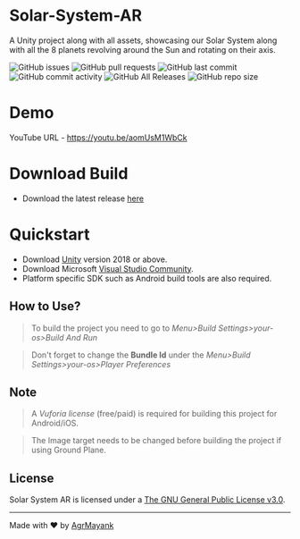 # Solar-System-AR

A Unity project along with all assets, showcasing our Solar System along with
all the 8 planets revolving around the Sun and rotating on their axis.

![GitHub issues](https://img.shields.io/github/issues/AgrMayank/Solar-System-AR?label=Issues&style=flat-square)
![GitHub pull requests](https://img.shields.io/github/issues-pr/AgrMayank/Solar-System-AR?label=Pull%20Requests&style=flat-square)
![GitHub last commit](https://img.shields.io/github/last-commit/AgrMayank/Solar-System-AR?label=Last%20Commit&style=flat-square)
![GitHub commit activity](https://img.shields.io/github/commit-activity/m/AgrMayank/Solar-System-AR?label=Commit%20Activity&style=flat-square)
![GitHub All Releases](https://img.shields.io/github/downloads/AgrMayank/Solar-System-AR/total?label=Downloads&style=flat-square)
![GitHub repo size](https://img.shields.io/github/repo-size/AgrMayank/Solar-System-AR?label=Repo%20Size&style=flat-square)

<!--
# PlanetsAR

Get the new project here - https://github.com/AgrMayank/PlanetsAR
-->

# Demo

YouTube URL - https://youtu.be/aomUsM1WbCk

# Download Build

- Download the latest release
  [here](https://github.com/AgrMayank/Solar-System-AR/releases)

# Quickstart

- Download [Unity](https://unity3d.com/get-unity/download/archive) version 2018
  or above.
- Download Microsoft
  [Visual Studio Community](https://visualstudio.microsoft.com/).
- Platform specific SDK such as Android build tools are also required.

## How to Use?

> To build the project you need to go to _Menu>Build Settings>your-os>Build And
> Run_

> Don't forget to change the **Bundle Id** under the _Menu>Build
> Settings>your-os>Player Preferences_

## Note

> A _Vuforia license_ (free/paid) is required for building this project for
> Android/iOS.

> The Image target needs to be changed before building the project if using
> Ground Plane.

## License

Solar System AR is licensed under a
[The GNU General Public License v3.0](https://www.gnu.org/licenses/gpl-3.0.en.html).

<hr>

Made with ❤ by [AgrMayank](https://AgrMayank.GitHub.io)
